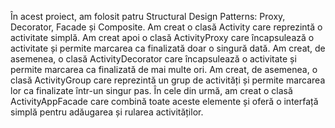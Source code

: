 În acest proiect, am folosit patru Structural Design Patterns: Proxy, Decorator, Facade și Composite. Am creat o clasă Activity care reprezintă o activitate simplă. Am creat apoi o clasă ActivityProxy care încapsulează o activitate și permite marcarea ca finalizată doar o singură dată. Am creat, de asemenea, o clasă ActivityDecorator care încapsulează o activitate și permite marcarea ca finalizată de mai multe ori. Am creat, de asemenea, o clasă ActivityGroup care reprezintă un grup de activități și permite marcarea lor ca finalizate într-un singur pas. În cele din urmă, am creat o clasă ActivityAppFacade care combină toate aceste elemente și oferă o interfață simplă pentru adăugarea și rularea activităților.
